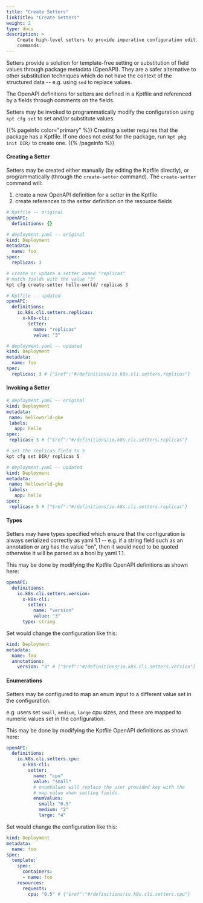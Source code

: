 ```yaml
---
title: "Create Setters"
linkTitle: "Create Setters"
weight: 2
type: docs
description: >
    Create high-level setters to provide imperative configuration editing
    commands.
---
```



Setters provide a solution for template-free setting or substitution of field
values through package metadata (OpenAPI).  They are a safer alternative to
other substitution techniques which do not have the context of the
structured data -- e.g. using `sed` to replace values.

The OpenAPI definitions for setters are defined in a Kptfile and referenced by
a fields through comments on the fields.

Setters may be invoked to programmatically modify the configuration
using `kpt cfg set` to set and/or substitute values.

{{% pageinfo color="primary" %}}
Creating a setter requires that the package has a Kptfile.  If one does
not exist for the package, run `kpt pkg init DIR/` to create one.
{{% /pageinfo %}}

#### Creating a Setter

Setters may be created either manually (by editing the Kptfile directly), or
programmatically (through the `create-setter` command).  The `create-setter`
command will:

1. create a new OpenAPI definition for a setter in the Kptfile
2. create references to the setter definition on the resource fields

```yaml
# Kptfile -- original
openAPI:
  definitions: {}
```

```yaml
# deployment.yaml -- original
kind: Deployment
metadata:
  name: foo
spec:
  replicas: 3
```

```sh
# create or update a setter named "replicas"
# match fields with the value "3"
kpt cfg create-setter hello-world/ replicas 3
```

```yaml
# Kptfile -- updated
openAPI:
  definitions:
    io.k8s.cli.setters.replicas:
      x-k8s-cli:
        setter:
          name: "replicas"
          value: "3"
```

```yaml
# deployment.yaml -- updated
kind: Deployment
metadata:
  name: foo
spec:
  replicas: 3 # {"$ref":"#/definitions/io.k8s.cli.setters.replicas"}
```

#### Invoking a Setter

```yaml
# deployment.yaml -- original
kind: Deployment
metadata:
 name: helloworld-gke
 labels:
   app: hello
spec:
 replicas: 3 # {"$ref":"#/definitions/io.k8s.cli.setters.replicas"}
```

```sh
# set the replicas field to 5
kpt cfg set DIR/ replicas 5
```

```yaml
# deployment.yaml -- updated
kind: Deployment
metadata:
 name: helloworld-gke
 labels:
   app: hello
spec:
 replicas: 5 # {"$ref":"#/definitions/io.k8s.cli.setters.replicas"}
```

#### Types

Setters may have types specified which ensure that the configuration is always
serialized correctly as yaml 1.1 -- e.g. if a string field such as an
annotation or arg has the value "on", then it would need to be quoted otherwise
it will be parsed as a bool by yaml 1.1.

This may be done by modifying the Kptfile OpenAPI definitions as shown here:

```yaml
openAPI:
  definitions:
    io.k8s.cli.setters.version:
      x-k8s-cli:
        setter:
          name: "version"
          value: "3"
      type: string
```

Set would change the configuration like this:

```yaml
kind: Deployment
metadata:
  name: foo
  annotations:
    version: "3" # {"$ref":"#/definitions/io.k8s.cli.setters.version"}
```

#### Enumerations

Setters may be configured to map an enum input to a different value set
in the configuration.

e.g. users set `small`, `medium`, `large` cpu sizes, and these are mapped
to numeric values set in the configuration.

This may be done by modifying the Kptfile OpenAPI definitions as shown here:

```yaml
openAPI:
  definitions:
    io.k8s.cli.setters.cpu:
      x-k8s-cli:
        setter:
          name: "cpu"
          value: "small"
          # enumValues will replace the user provided key with the
          # map value when setting fields.
          enumValues:
            small: "0.5"
            medium: "2"
            large: "4"
```

Set would change the configuration like this:

```yaml
kind: Deployment
metadata:
  name: foo
spec:
  template:
    spec:
      containers:
      - name: foo
    resources:
      requests:
        cpu: "0.5" # {"$ref":"#/definitions/io.k8s.cli.setters.cpu"}
```
